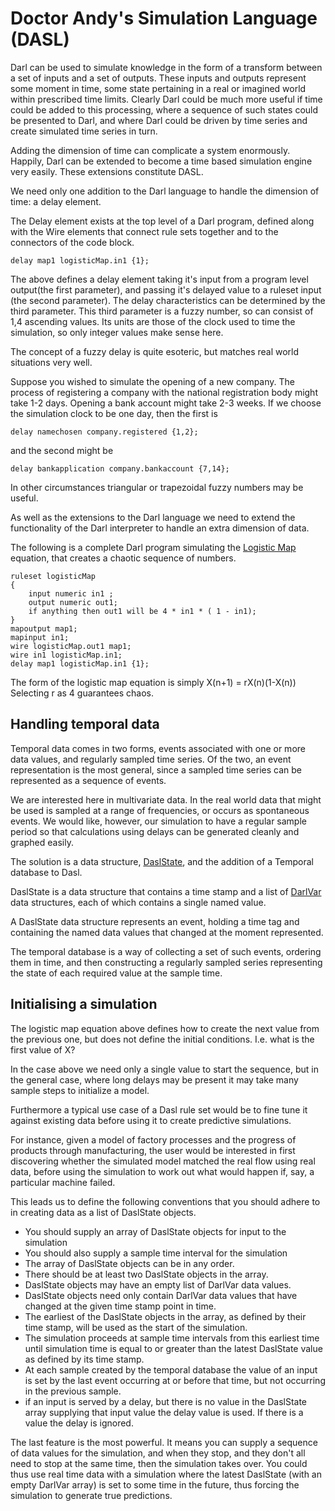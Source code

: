 Doctor Andy's Simulation Language (DASL)
===

Darl can be used to simulate knowledge in the form of a transform between a set of inputs and a set of outputs.
These inputs and outputs represent some moment in time, some state pertaining in a real or imagined world within prescribed time limits.
Clearly Darl could be much more useful if time could be added to this processing, where a sequence of such states could be presented to Darl, and where Darl could be driven by time series and create simulated time series in turn.

Adding the dimension of time can complicate a system enormously. 
Happily, Darl can be extended to become a time based simulation engine very easily. These extensions constitute DASL.

We need only one addition to the Darl language to handle the dimension of time: a delay element.

The Delay element exists at the top level of a Darl program, defined along with the Wire elements that connect rule sets together and to the connectors of the code block.

```darl
delay map1 logisticMap.in1 {1};
```

The above defines a delay element taking it's input from a program level output(the first parameter), and passing it's delayed value to a ruleset input (the second parameter). The delay characteristics can be determined by the third parameter.
This third parameter is a fuzzy number, so can consist of 1,4 ascending values. Its units are those of the clock used to time the simulation, so only integer values make sense here.

The concept of a fuzzy delay is quite esoteric, but matches real world situations very well.

Suppose you wished to simulate the opening of a new company. The process of registering a company with the national registration body might take 1-2 days. Opening a bank account might take 2-3 weeks.
If we choose the simulation clock to be one day, then the first is
```darl
delay namechosen company.registered {1,2};
```

and the second might be

```darl
delay bankapplication company.bankaccount {7,14};
```

In other circumstances triangular or trapezoidal fuzzy numbers may be useful.

As well as the extensions to the Darl language we need to extend the functionality of the Darl interpreter to handle an extra dimension of data.

The following is a complete Darl program simulating the [Logistic Map](https://en.wikipedia.org/wiki/Logistic_map) equation, that creates a chaotic sequence of numbers.

```darl
ruleset logisticMap
{
	input numeric in1 ;
	output numeric out1;
	if anything then out1 will be 4 * in1 * ( 1 - in1);
}
mapoutput map1;
mapinput in1;
wire logisticMap.out1 map1;
wire in1 logisticMap.in1;
delay map1 logisticMap.in1 {1};
```

The form of the logistic map equation is simply X(n+1) = rX(n)(1-X(n))
Selecting r as 4 guarantees chaos.

## Handling temporal data
Temporal data comes in two forms, events associated with one or more data values, and regularly sampled time series.
Of the two, an event representation is the most general, since a sampled time series can be represented as a sequence of events.

We are interested here in multivariate data. In the real world data that might be used is sampled at a range of frequencies, or occurs as spontaneous events.
We would like, however, our simulation to have a regular sample period so that calculations using delays can be generated cleanly and graphed easily.

The solution is a data structure, [DaslState](DarlCommon/DaslState), and the addition of a Temporal database to Dasl.

DaslState is a data structure that contains a time stamp and a list of [DarlVar](DarlCommon/DarlVar) data structures, each of which contains a single named value.

A DaslState data structure represents an event, holding a time tag and containing the named data values that changed at the moment represented.

The temporal database is a way of collecting a set of such events, ordering them in time, and then constructing a regularly sampled series representing the state of each required value at the sample time.

## Initialising a simulation

The logistic map equation above defines how to create the next value from the previous one, but does not define the initial conditions.
I.e. what is the first value of X?

In the case above we need only a single value to start the sequence, but in the general case, where long delays may be present it may take many sample steps to initialize a model.

Furthermore a typical use case of a Dasl rule set  would be to fine tune it against existing data before using it to create predictive simulations.

For instance, given a model of factory processes and the progress of products through manufacturing, the user would be interested in first discovering whether the simulated model matched the real flow using real data, before using the simulation to work out what would happen if, say, a particular machine failed.

This leads us to define the following conventions that you should adhere to in creating data as a list of DaslState objects.

+ You should supply an array of DaslState objects for input to the simulation
+ You should also supply a sample time interval for the simulation
+ The array of DaslState objects can be in any order.
+ There should be at least two DaslState objects in the array.
+ DaslState objects may have an empty list of DarlVar data values.
+ DaslState objects need only contain DarlVar data values that have changed at the given time stamp point in time.
+ The earliest of the DaslState objects in the array, as defined by their time stamp, will be used as the start of the simulation.
+ The simulation proceeds at sample time intervals from this earliest time until simulation time is equal to or greater than the latest DaslState value as defined by its time stamp.
+ At each sample created by the temporal database the value of an input is set by the last event occurring at or before that time, but not occurring in the previous sample.
+ if an input is served by a delay, but there is no value in the DaslState array supplying that input value the delay value is used. If there is a value the delay is ignored.

The last feature is the most powerful. It means you can supply a sequence of data values for the simulation, and when they stop, and they don't all need to stop at the same time, then the simulation takes over.
You could thus use real time data with a simulation where the latest DaslState (with an empty DarlVar array) is set to some time in the future, thus forcing the simulation to generate true predictions.



